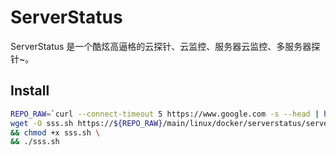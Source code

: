 # ServerStatus

ServerStatus 是一个酷炫高逼格的云探针、云监控、服务器云监控、多服务器探针~。

## Install

```bash
REPO_RAW=`curl --connect-timeout 5 https://www.google.com -s --head | head -n 1 | grep "HTTP/1.[01] [23].." &> /dev/null && echo "raw.githubusercontent.com/kenote/install" || echo "gitee.com/kenote/install/raw"`; \
wget -O sss.sh https://${REPO_RAW}/main/linux/docker/serverstatus/server.sh \
&& chmod +x sss.sh \
&& ./sss.sh
```
